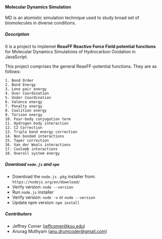 #### Molecular Dynamics Simulation 
MD is an atomistic simulation technique used to study broad set of biomolecules in diverse conditions.

##### Description 
It is a project to implemet **ReaxFF Reactive Force Field potential functions** for Molecular Dynamics Simulations of Hydrocarbon Oxidation in JavaScript. 

This project comprises the general ReaxFF-potential functions. They are as follows:

```console
1. Bond Order
2. Bond Energy
3. Lone pair energy 
4. Over Coordination
5. Under Coordination
6. Valence energy 
7. Penalty energy
8. Coalition energy
9. Torison energy 
10. Four-body conjugation term
11. Hydrogen body interaction
12. C2 Correction
13. Triple bond energy correction
14. Non bonded interactions
15. Taper correction
16. Van der Waals interactions
17. Coulomb interactions
18. Overall system energy
```

##### Download `node.js` and `npm`
- Download the `node.js` `.pkg` installer from: `https://nodejs.org/en/download/`
- Verify version: `node --version`
- Run `node.js` installer
- Verify version: `node -v` or `node --version`
- Update npm version: `npm install`

##### Contributors 
- Jeffrey Comer (jeffcomer@ksu.edu)
- Anurag Muthyam (anu.drumcoder@gmail.com)

